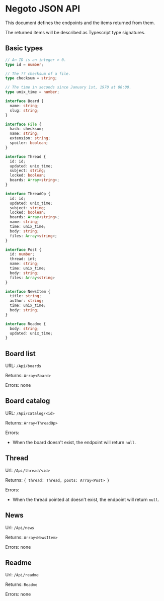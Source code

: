 # Negoto JSON API
This document defines the endpoints and the items returned from them.

The returned items will be described as Typescript type signatures.


## Basic types

```typescript
// An ID is an integer > 0.
type id = number;

// The ?? checksum of a file.
type checksum = string;

// The time in seconds since January 1st, 1970 at 00:00.
type unix_time = number;

interface Board {
  name: string;
  slug: string;
}

interface File {
  hash: checksum;
  name: string;
  extension: string;
  spoiler: boolean;
}

interface Thread {
  id: id;
  updated: unix_time;
  subject: string;
  locked: boolean;
  boards: Array<string>;
}

interface ThreadOp {
  id: id;
  updated: unix_time;
  subject: string;
  locked: boolean;
  boards: Array<string>;
  name: string;
  time: unix_time;
  body: string;
  files: Array<string>;
}

interface Post {
  id: number;
  thread: int;
  name: string;
  time: unix_time;
  body: string;
  files: Array<string>
}

interface NewsItem {
  title: string;
  author: string;
  time: unix_time;
  body: string;
}

interface Readme {
  body: string;
  updated: unix_time;
}
```


## Board list

URL: `/Api/boards`

Returns: `Array<Board>`

Errors: none


## Board catalog

URL: `/Api/catalog/<id>`

Returns: `Array<ThreadOp>`

Errors:
* When the board doesn't exist, the endpoint will return `null`.


## Thread

Url: `/Api/thread/<id>`

Returns: `{ thread: Thread, posts: Array<Post> }`

Errors:
* When the thread pointed at doesn't exist, the endpoint will return `null`.


## News

Url: `/Api/news`

Returns: `Array<NewsItem>`

Errors: none


## Readme

Url: `/Api/readme`

Returns: `Readme`

Errors: none
